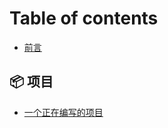 # Table of contents

* [前言](README.md)

## 📦 项目

* [一个正在编写的项目](xiang-mu/yi-ge-zheng-zai-bian-xie-de-xiang-mu.md)
